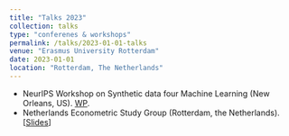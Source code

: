 ```yaml
---
title: "Talks 2023"
collection: talks
type: "conferenes & workshops"
permalink: /talks/2023-01-01-talks
venue: "Erasmus University Rotterdam"
date: 2023-01-01
location: "Rotterdam, The Netherlands"
---
```


* NeurIPS Workshop on Synthetic data four Machine Learning (New Orleans, US). [WP](https://openreview.net/forum?id=Rk5WoEETTU).
* Netherlands Econometric Study Group (Rotterdam, the Netherlands). [[Slides](/files/NESG_2023.pdf)]
